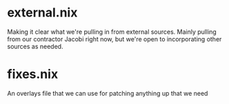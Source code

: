 # external.nix

Making it clear what we're pulling in from external sources. Mainly pulling from our contractor Jacobi right now, but we're open to incorporating other sources as needed.

# fixes.nix

An overlays file that we can use for patching anything up that we need
